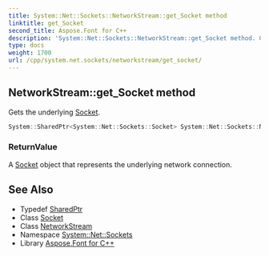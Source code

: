 ```yaml
---
title: System::Net::Sockets::NetworkStream::get_Socket method
linktitle: get_Socket
second_title: Aspose.Font for C++
description: 'System::Net::Sockets::NetworkStream::get_Socket method. Gets the underlying Socket in C++.'
type: docs
weight: 1700
url: /cpp/system.net.sockets/networkstream/get_socket/
---
```

## NetworkStream::get_Socket method


Gets the underlying [Socket](../../socket/).

```cpp
System::SharedPtr<System::Net::Sockets::Socket> System::Net::Sockets::NetworkStream::get_Socket()
```


### ReturnValue

A [Socket](../../socket/) object that represents the underlying network connection.

## See Also

* Typedef [SharedPtr](../../../system/sharedptr/)
* Class [Socket](../../socket/)
* Class [NetworkStream](../)
* Namespace [System::Net::Sockets](../../)
* Library [Aspose.Font for C++](../../../)
